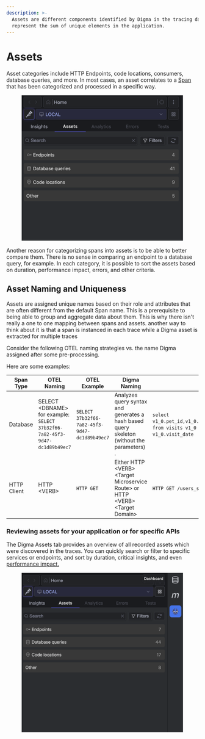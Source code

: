 ```yaml
---
description: >-
  Assets are different components identified by Digma in the tracing data. The
  represent the sum of unique elements in the application.
---
```


# Assets

Asset categories include HTTP Endpoints, code locations, consumers, database queries, and more. In most cases, an asset correlates to a [Span](https://opentelemetry.io/docs/concepts/signals/traces/#spans) that has been categorized and processed in a specific way.&#x20;

<figure><img src="../.gitbook/assets/image (3) (1) (1) (1).png" alt=""><figcaption></figcaption></figure>

Another reason for categorizing spans into assets is to be able to better compare them. There is no sense in comparing an endpoint to a database query, for example. In each category, it is possible to sort the assets based on duration, performance impact, errors, and other criteria.&#x20;

## Asset Naming and Uniqueness

Assets are assigned unique names based on their role and attributes that are often different from the default Span name.  This is a prerequisite to being able to group and aggregate data about them.  This is why there isn't really a one to one mapping between spans and assets. another way to think about it is that a span is instanced in each trace while a Digma asset is extracted for multiple traces

Consider the following OTEL naming strategies vs. the name Digma assigned after some pre-processing.

Here are some examples:

| Span Type   | OTEL Naming                                                                 | OTEL Example                                    | Digma Naming                                                                                | Digma Example                                                                                                               |
| ----------- | --------------------------------------------------------------------------- | ----------------------------------------------- | ------------------------------------------------------------------------------------------- | --------------------------------------------------------------------------------------------------------------------------- |
| Database    | SELECT \<DBNAME> for example: `SELECT 37b32f66-7a82-45f3-9d47-dc1d89b49ec7` | `SELECT 37b32f66-7a82-45f3-9d47-dc1d89b49ec7`   | Analyzes query syntax and generates a hash based query skeleton (without the parameters) .  | `select v1_0.pet_id,v1_0.id,v1_0.visit_date,v1_0.description from visits v1_0 where v1_0.pet_id=? order by v1_0.visit_date` |
| HTTP Client | HTTP \<VERB>                                                                | `HTTP GET`                                      | Either HTTP \<VERB> \<Target Microservice Route> or HTTP \<VERB> \<Target Domain>           | `HTTP GET /users_service/{userId}`                                                                                          |



### Reviewing assets for your application or for specific APIs

The Digma Assets tab provides an overview of all recorded assets which were discovered in the traces. You can quickly search or filter to specific services or endpoints, and sort by duration, critical insights, and even [performance impact.](performance-impact.md)&#x20;

<figure><img src="../.gitbook/assets/image (20).png" alt=""><figcaption></figcaption></figure>





